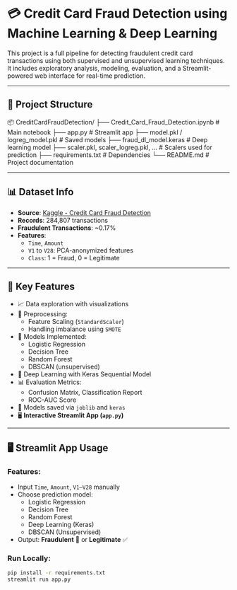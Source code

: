 # 💳 Credit Card Fraud Detection using Machine Learning & Deep Learning

This project is a full pipeline for detecting fraudulent credit card transactions using both supervised and unsupervised learning techniques. It includes exploratory analysis, modeling, evaluation, and a Streamlit-powered web interface for real-time prediction.

---

## 📂 Project Structure
📦 CreditCardFraudDetection/
├── Credit_Card_Fraud_Detection.ipynb # Main notebook
├── app.py # Streamlit app
├── model.pkl / logreg_model.pkl # Saved models
├── fraud_dl_model.keras # Deep learning model
├── scaler.pkl, scaler_logreg.pkl, ... # Scalers used for prediction
├── requirements.txt # Dependencies
└── README.md # Project documentation


---

## 📊 Dataset Info

- **Source**: [Kaggle - Credit Card Fraud Detection](https://www.kaggle.com/datasets/mlg-ulb/creditcardfraud)
- **Records**: 284,807 transactions
- **Fraudulent Transactions**: ~0.17%
- **Features**:
  - `Time`, `Amount`
  - `V1` to `V28`: PCA-anonymized features
  - `Class`: 1 = Fraud, 0 = Legitimate

---

## 🚀 Key Features

- 📈 Data exploration with visualizations
- 🔄 Preprocessing:
  - Feature Scaling (`StandardScaler`)
  - Handling imbalance using `SMOTE`
- 🤖 Models Implemented:
  - Logistic Regression
  - Decision Tree
  - Random Forest
  - DBSCAN (unsupervised)
- 🧠 Deep Learning with Keras Sequential Model
- 📊 Evaluation Metrics:
  - Confusion Matrix, Classification Report
  - ROC-AUC Score
- 💾 Models saved via `joblib` and `keras`
- 🖥️ **Interactive Streamlit App (`app.py`)**

---

## 🖥️ Streamlit App Usage

### Features:
- Input `Time`, `Amount`, `V1–V28` manually
- Choose prediction model:
  - Logistic Regression
  - Decision Tree
  - Random Forest
  - Deep Learning (Keras)
  - DBSCAN (Unsupervised)
- Output: **Fraudulent** 🚨 or **Legitimate** ✅

### Run Locally:

```bash
pip install -r requirements.txt
streamlit run app.py
```
